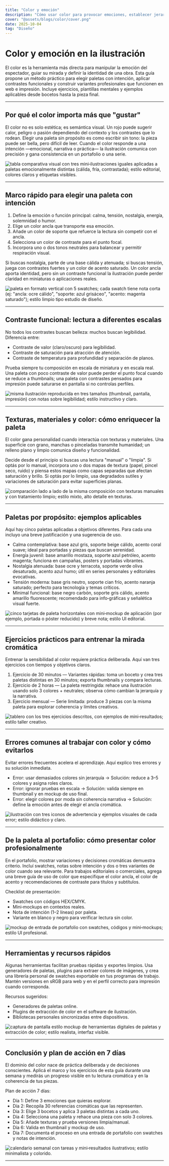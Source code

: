 ```yaml
---
title: "Color y emoción"
description: "Cómo usar color para provocar emociones, establecer jerarquías y construir una voz visual coherente en tus ilustraciones."
cover: "@assets/blogs/color/cover.png"
date: 2025-10-04
tag: "Diseño"
---
```


# Color y emoción en la ilustración

El color es la herramienta más directa para manipular la emoción del espectador, guiar su mirada y definir la identidad de una obra. Esta guía propone un método práctico para elegir paletas con intención, aplicar contrastes funcionales y construir variantes profesionales que funcionen en web e impresión. Incluye ejercicios, plantillas mentales y ejemplos aplicables desde bocetos hasta la pieza final.

---

## Por qué el color importa más que "gustar"

El color no es solo estética; es semántica visual. Un rojo puede sugerir calor, peligro o pasión dependiendo del contexto y los contrastes que lo rodean. Elegir una paleta sin propósito es como escribir sin tono: la pieza puede ser bella, pero difícil de leer. Cuando el color responde a una intención —emocional, narrativa o práctica— la ilustración comunica con precisión y gana consistencia en un portafolio o una serie.

![tabla comparativa visual con tres mini‑ilustraciones iguales aplicadas a paletas emocionalmente distintas (cálida, fría, contrastada); estilo editorial, colores claros y etiquetas visibles.](/src/assets/blogs/color/1.webp)

---

## Marco rápido para elegir una paleta con intención

1. Define la emoción o función principal: calma, tensión, nostalgia, energía, solemnidad o humor.
2. Elige un color ancla que transporte esa emoción.
3. Añade un color de soporte que refuerce la lectura sin competir con el ancla.
4. Selecciona un color de contraste para el punto focal.
5. Incorpora uno o dos tonos neutrales para balancear y permitir respiración visual.

Si buscas nostalgia, parte de una base cálida y atenuada; si buscas tensión, juega con contrastes fuertes y un color de acento saturado. Un color ancla aporta identidad, pero sin un contraste funcional la ilustración puede perder claridad en miniaturas o aplicaciones reales.

![paleta en formato vertical con 5 swatches; cada swatch tiene nota corta (ej: "ancla: ocre cálido", "soporte: azul grisáceo", "acento: magenta saturado"); estilo limpio tipo estudio de diseño.](/src/assets/blogs/color/2.webp)

---

## Contraste funcional: lectura a diferentes escalas

No todos los contrastes buscan belleza: muchos buscan legibilidad. Diferencia entre:

- Contraste de valor (claro/oscuro) para legibilidad.
- Contraste de saturación para atracción de atención.
- Contraste de temperatura para profundidad y separación de planos.

Prueba siempre tu composición en escala de miniatura y en escala real. Una paleta con poco contraste de valor puede perder el punto focal cuando se reduce a thumbnails; una paleta con contrastes pensados para impresión puede saturarse en pantalla si no controlas perfiles.

![misma ilustración reproducida en tres tamaños (thumbnail, pantalla, impresión) con notas sobre legibilidad; estilo instructivo y claro.](/src/assets/blogs/color/3.webp)

---

## Texturas, materiales y color: cómo enriquecer la paleta

El color gana personalidad cuando interactúa con texturas y materiales. Una superficie con grano, manchas o pinceladas transmite humanidad; un relleno plano y limpio comunica diseño y funcionalidad.

Decide desde el principio si buscas una lectura "manual" o "limpia". Si optás por lo manual, incorpora uno o dos mapas de textura (papel, pincel seco, ruido) y piensa estos mapas como capas separadas que afectan saturación y brillo. Si optás por lo limpio, usa degradados sutiles y variaciones de saturación para evitar superficies planas.

![comparación lado a lado de la misma composición con texturas manuales y con tratamiento limpio; estilo mixto, alto detalle en texturas.](/src/assets/blogs/color/4.webp)

---

## Paletas por propósito: ejemplos aplicables

Aquí hay cinco paletas aplicadas a objetivos diferentes. Para cada una incluyo una breve justificación y una sugerencia de uso.

- Calma contemplativa: base azul gris, soporte beige cálido, acento coral suave; ideal para portadas y piezas que buscan serenidad.
- Energía juvenil: base amarillo mostaza, soporte azul petróleo, acento magenta; funciona en campañas, posters y portadas vibrantes.
- Nostalgia atenuada: base ocre y terracota, soporte verde oliva desaturado, acento azul humo; útil en series personales y editoriales evocativas.
- Tensión moderna: base gris neutro, soporte cian frío, acento naranja saturado; perfecto para tecnología y temas críticos.
- Minimal funcional: base negro carbón, soporte gris cálido, acento amarillo fluorescente; recomendado para info‑gráficas y señalética visual fuerte.

![cinco tarjetas de paleta horizontales con mini‑mockup de aplicación (por ejemplo, portada o póster reducido) y breve nota; estilo UI editorial.](/src/assets/blogs/color/5.webp)

---

## Ejercicios prácticos para entrenar la mirada cromática

Entrenar la sensibilidad al color requiere práctica deliberada. Aquí van tres ejercicios con tiempos y objetivos claros.

1. Ejercicio de 30 minutos — Variantes rápidas: toma un boceto y crea tres paletas distintas en 30 minutos; exporta thumbnails y compara lecturas.
2. Ejercicio de 2 horas — La paleta restringida: rehace una ilustración usando solo 3 colores + neutrales; observa cómo cambian la jerarquía y la narrativa.
3. Ejercicio mensual — Serie limitada: produce 3 piezas con la misma paleta para explorar coherencia y límites creativos.

![tablero con los tres ejercicios descritos, con ejemplos de mini‑resultados; estilo taller creativo.](/src/assets/blogs/color/6.webp)

---

## Errores comunes al trabajar con color y cómo evitarlos

Evitar errores frecuentes acelera el aprendizaje. Aquí explico tres errores y su solución inmediata.

- Error: usar demasiados colores sin jerarquía → Solución: reduce a 3–5 colores y asigna roles claros.
- Error: ignorar pruebas en escala → Solución: valida siempre en thumbnail y en mockup de uso final.
- Error: elegir colores por moda sin coherencia narrativa → Solución: define la emoción antes de elegir el ancla cromática.

![ilustración con tres iconos de advertencia y ejemplos visuales de cada error; estilo didáctico y claro.](/src/assets/blogs/color/7.webp)

---

## De la paleta al portafolio: cómo presentar color profesionalmente

En el portafolio, mostrar variaciones y decisiones cromáticas demuestra criterio. Incluí swatches, notas sobre intención y dos o tres variantes de color cuando sea relevante. Para trabajos editoriales o comerciales, agrega una breve guía de uso de color que especifique el color ancla, el color de acento y recomendaciones de contraste para títulos y subtítulos.

Checklist de presentación:

- Swatches con códigos HEX/CMYK.
- Mini‑mockups en contextos reales.
- Nota de intención (1–2 líneas) por paleta.
- Variante en blanco y negro para verificar lectura sin color.

![mockup de entrada de portafolio con swatches, códigos y mini‑mockups; estilo UI profesional.](/src/assets/blogs/color/8.webp)

---

## Herramientas y recursos rápidos

Algunas herramientas facilitan pruebas rápidas y exportes limpios. Usa generadores de paletas, plugins para extraer colores de imágenes, y crea una librería personal de swatches exportable en tus programas de trabajo. Mantén versiones en sRGB para web y en el perfil correcto para impresión cuando corresponda.

Recursos sugeridos:

- Generadores de paletas online.
- Plugins de extracción de color en el software de ilustración.
- Bibliotecas personales sincronizadas entre dispositivos.

![captura de pantalla estilo mockup de herramientas digitales de paletas y extracción de color; estilo realista, interfaz visible.](/src/assets/blogs/color/9.webp)

---

## Conclusión y plan de acción en 7 días

El dominio del color nace de práctica deliberada y de decisiones conscientes. Aplicá el marco y los ejercicios de esta guía durante una semana y medirás un progreso visible en tu lectura cromática y en la coherencia de tus piezas.

Plan de acción 7 días:

- Día 1: Define 3 emociones que quieras explorar.
- Día 2: Recopila 30 referencias cromáticas que las representen.
- Día 3: Elige 3 bocetos y aplica 3 paletas distintas a cada uno.
- Día 4: Selecciona una paleta y rehace una pieza con solo 3 colores.
- Día 5: Añade texturas y prueba versiones limpia/manual.
- Día 6: Valida en thumbnail y mockup de uso.
- Día 7: Documenta el proceso en una entrada de portafolio con swatches y notas de intención.

![calendario semanal con tareas y mini‑resultados ilustrativos; estilo minimalista y colorido.](/src/assets/blogs/color/10.webp)

---
